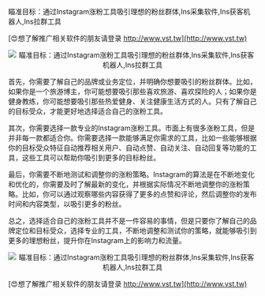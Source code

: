 瞄准目标：通过Instagram涨粉工具吸引理想的粉丝群体,Ins采集软件,Ins获客机器人,Ins拉群工具

[😍想了解推广相关软件的朋友请登录 http://www.vst.tw](http://www.vst.tw)

 <center><img src="https://vst.tw/MP4/tuiguang/png/6.png" alt="瞄准目标：通过Instagram涨粉工具吸引理想的粉丝群体,Ins采集软件,Ins获客机器人,Ins拉群工具"></center>

首先，你需要了解自己的品牌或业务定位，并明确你想要吸引的粉丝群体。比如，如果你是一个旅游博主，你可能想要吸引那些喜欢旅游、喜欢探险的人；如果你是健身教练，你可能想要吸引那些热爱健身、关注健康生活方式的人。只有了解自己的目标受众，才能更好地选择适合自己的涨粉工具。

其次，你需要选择一款专业的Instagram涨粉工具。市面上有很多涨粉工具，但是并非每一款都适合你。你需要选择一款能够满足你需求的工具，比如一些能够根据你的目标受众特征自动推荐相关用户、自动点赞、自动关注、自动回复等功能的工具，这些工具可以帮助你吸引到更多的目标粉丝。

最后，你需要不断地测试和调整你的涨粉策略。Instagram的算法是在不断地变化和优化的，你需要及时了解最新的变化，并根据实际情况不断地调整你的涨粉策略。比如，你可以通过观察哪些内容获得了更多的点赞和评论，然后调整你的发布时间和内容类型，以吸引更多的粉丝。

总之，选择适合自己的涨粉工具并不是一件容易的事情，但是只要你了解自己的品牌定位和目标受众，选择专业的工具，不断地调整和测试你的策略，就能够吸引到更多的理想粉丝，提升你在Instagram上的影响力和流量。

 <center><img src="https://vst.tw/MP4/tuiguang/png/5.png" alt="瞄准目标：通过Instagram涨粉工具吸引理想的粉丝群体,Ins采集软件,Ins获客机器人,Ins拉群工具"></center>

[😍想了解推广相关软件的朋友请登录 http://www.vst.tw](http://www.vst.tw)



